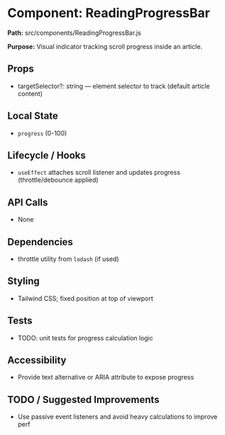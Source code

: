 # Component: ReadingProgressBar
**Path:** src/components/ReadingProgressBar.js

**Purpose:** Visual indicator tracking scroll progress inside an article.

## Props
- targetSelector?: string — element selector to track (default article content)

## Local State
- `progress` (0-100)

## Lifecycle / Hooks
- `useEffect` attaches scroll listener and updates progress (throttle/debounce applied)

## API Calls
- None

## Dependencies
- throttle utility from `lodash` (if used)

## Styling
- Tailwind CSS; fixed position at top of viewport

## Tests
- TODO: unit tests for progress calculation logic

## Accessibility
- Provide text alternative or ARIA attribute to expose progress

## TODO / Suggested Improvements
- Use passive event listeners and avoid heavy calculations to improve perf
